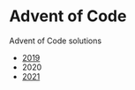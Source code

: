 # Advent of Code

Advent of Code solutions

- [2019](https://github.com/PButcher/Advent-of-Code/tree/master/2019)
- 2020
- [2021](https://github.com/PButcher/Advent-of-Code/tree/master/2021)
